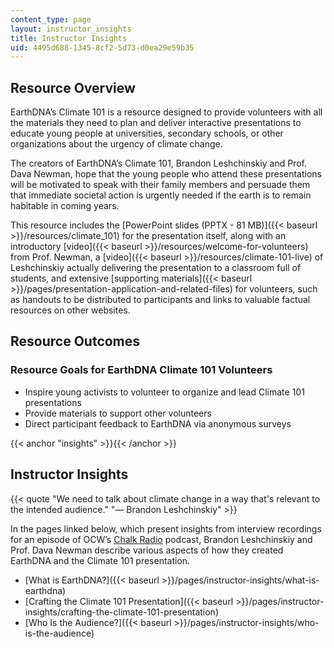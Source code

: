 ```yaml
---
content_type: page
layout: instructor_insights
title: Instructor Insights
uid: 4495d688-1345-8cf2-5d73-d0ea29e59b35
---
```


Resource Overview
-----------------

EarthDNA’s Climate 101 is a resource designed to provide volunteers with all the materials they need to plan and deliver interactive presentations to educate young people at universities, secondary schools, or other organizations about the urgency of climate change.

The creators of EarthDNA’s Climate 101, Brandon Leshchinskiy and Prof. Dava Newman, hope that the young people who attend these presentations will be motivated to speak with their family members and persuade them that immediate societal action is urgently needed if the earth is to remain habitable in coming years.

This resource includes the [PowerPoint slides (PPTX - 81 MB)]({{< baseurl >}}/resources/climate_101) for the presentation itself, along with an introductory [video]({{< baseurl >}}/resources/welcome-for-volunteers) from Prof. Newman, a [video]({{< baseurl >}}/resources/climate-101-live) of Leshchinskiy actually delivering the presentation to a classroom full of students, and extensive [supporting materials]({{< baseurl >}}/pages/presentation-application-and-related-files) for volunteers, such as handouts to be distributed to participants and links to valuable factual resources on other websites.

Resource Outcomes
-----------------

### Resource Goals for EarthDNA Climate 101 Volunteers

*   Inspire young activists to volunteer to organize and lead Climate 101 presentations
*   Provide materials to support other volunteers
*   Direct participant feedback to EarthDNA via anonymous surveys

{{< anchor "insights" >}}{{< /anchor >}}

Instructor Insights
-------------------

{{< quote "We need to talk about climate change in a way that's relevant to the intended audience." "— Brandon Leshchinskiy" >}}

In the pages linked below, which present insights from interview recordings for an episode of OCW’s [Chalk Radio](https://chalk-radio.simplecast.com/) podcast, Brandon Leshchinskiy and Prof. Dava Newman describe various aspects of how they created EarthDNA and the Climate 101 presentation.

*   [What is EarthDNA?]({{< baseurl >}}/pages/instructor-insights/what-is-earthdna)
*   [Crafting the Climate 101 Presentation]({{< baseurl >}}/pages/instructor-insights/crafting-the-climate-101-presentation)
*   [Who Is the Audience?]({{< baseurl >}}/pages/instructor-insights/who-is-the-audience)